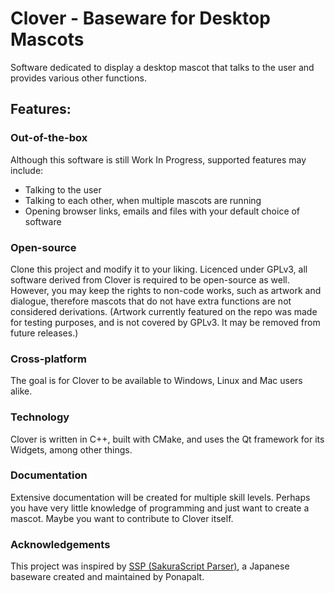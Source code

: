 # Clover - Baseware for Desktop Mascots
Software dedicated to display a desktop mascot that talks to the user and provides various other functions.
## Features:
### Out-of-the-box
Although this software is still Work In Progress, supported features may include:

 - Talking to the user
 - Talking to each other, when multiple mascots are running
 - Opening browser links, emails and files with your default choice of software

### Open-source
Clone this project and modify it to your liking. Licenced under GPLv3, all software derived from Clover is required to be open-source as well. However, you may keep the rights to non-code works, such as artwork and dialogue, therefore mascots that do not have extra functions are not considered derivations. (Artwork currently featured on the repo was made for testing purposes, and is not covered by GPLv3. It may be removed from future releases.)
### Cross-platform
The goal is for Clover to be available to Windows, Linux and Mac users alike.
### Technology
Clover is written in C++, built with CMake, and uses the Qt framework for its Widgets, among other things.
### Documentation
Extensive documentation will be created for multiple skill levels. Perhaps you have very little knowledge of programming and just want to create a mascot. Maybe you want to contribute to Clover itself.
### Acknowledgements
This project was inspired by [SSP (SakuraScript Parser)](http://ssp.shillest.net), a Japanese baseware created and maintained by Ponapalt.
